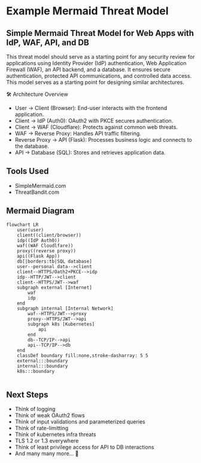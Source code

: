 # Example Mermaid Threat Model
## Simple Mermaid Threat Model for Web Apps with IdP, WAF, API, and DB

This threat model should serve as a starting point for any security review for applications using Identity Provider (IdP) authentication, Web Application Firewall (WAF), an API backend, and a database. It ensures secure authentication, protected API communications, and controlled data access. This model serves as a starting point for designing similar architectures.

🛠 Architecture Overview
- User → Client (Browser): End-user interacts with the frontend application.
- Client → IdP (Auth0): OAuth2 with PKCE secures authentication.
- Client → WAF (Cloudflare): Protects against common web threats.
- WAF → Reverse Proxy: Handles API traffic filtering.
- Reverse Proxy → API (Flask): Processes business logic and connects to the database.
- API → Database (SQL): Stores and retrieves application data.

## Tools Used
- SimpleMermaid.com 
- ThreatBandit.com

## Mermaid Diagram
```mermaid
flowchart LR
    user(user)
    client((client/browser))
    idp((IdP Auth0))
    waf((WAF Cloudlfare))
    proxy((reverse proxy))
    api((Flask App))
    db[|borders:tb|SQL database]
    user--personal data-->client
    client--HTTPS/Oath2+PKCE-->idp
    idp--HTTP/JWT-->client
    client--HTTPS/JWT-->waf
    subgraph external [Internet]
        waf
        idp
    end
    subgraph internal [Internal Network]
        waf--HTTPS/JWT-->proxy
        proxy--HTTPS/JWT-->api
        subgraph k8s [Kubernetes]
            api
        end
        db--TCP/IP-->api
        api--TCP/IP-->db
    end
    classDef boundary fill:none,stroke-dasharray: 5 5
    external:::boundary
    internal:::boundary
    k8s:::boundary
    
```

## Next Steps
- Think of logging
- Think of weak OAuth2 flows
- Think of input validations and parameterized queries
- Think of rate-limitting 
- Think of kubernetes infra threats
- TLS 1.2 or 1.3 everywhere
- Think of least privilege access for API to DB interactions
- And many many more... 👀

